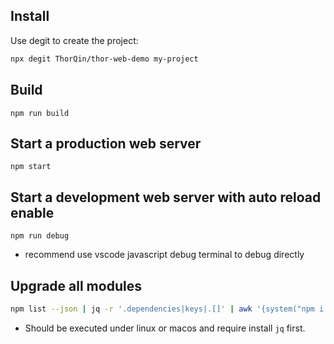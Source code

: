 ## Install

Use degit to create the project:

```bash
npx degit ThorQin/thor-web-demo my-project
```

## Build

```
npm run build
```

## Start a production web server
```
npm start
```

## Start a development web server with auto reload enable
```
npm run debug
```

- recommend use vscode javascript debug terminal to debug directly

## Upgrade all modules

```bash
npm list --json | jq -r '.dependencies|keys|.[]' | awk '{system("npm i " $0)}' 
```

- Should be executed under linux or macos and require install `jq` first.
